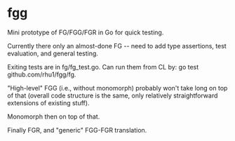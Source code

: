 # fgg
Mini prototype of FG/FGG/FGR in Go for quick testing.

Currently there only an almost-done FG -- need to add type assertions, test evaluation, and general testing.

Exiting tests are in fg/fg_test.go.  Can run them from CL by: go test github.com/rhu1/fgg/fg.

"High-level" FGG (i.e., without monomorph) probably won't take long on top of that (overall code structure is the same, only relatively straightforward extensions of existing stuff).

Monomorph then on top of that.

Finally FGR, and "generic" FGG-FGR translation.
